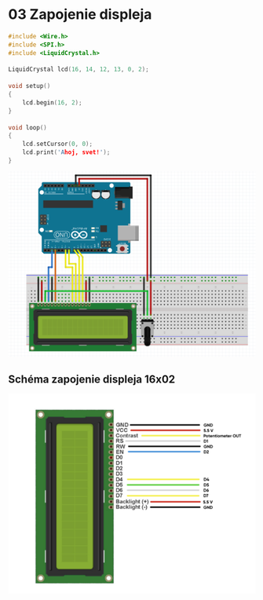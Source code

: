 # 03 Zapojenie displeja

```C
#include <Wire.h>
#include <SPI.h>
#include <LiquidCrystal.h>

LiquidCrystal lcd(16, 14, 12, 13, 0, 2);

void setup() 
{
    lcd.begin(16, 2); 
}

void loop() 
{
    lcd.setCursor(0, 0);
    lcd.print('Ahoj, svet!');
}
```

![](03.png)

## Schéma zapojenie displeja 16x02

![](display.png)
